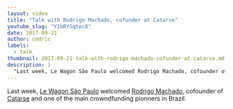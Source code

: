 ```yaml
---
layout: video
title: "Talk with Rodrigo Machado, cofunder at Catarse"
youtube_slug: "Y1bRYSqtec8"
date: 2017-09-21
author: cedric
labels:
  - talk
thumbnail: 2017-09-21-talk-with-rodrigo-machado-cofunder-at-catarse.md.jpg
description: |
  "Last week, Le Wagon São Paulo welcomed Rodrigo Machado, cofounder of Catarse and one of the main crowndfunding pionners in Brazil."
---
```


Last week, [Le Wagon São Paulo](https://www.lewagon.com/sao-paulo) welcomed [Rodrigo Machado](https://www.linkedin.com/in/rmachadomaia/?ppe=1), cofounder of [Catarse](https://www.catarse.me/) and one of the main crowndfunding pionners in Brazil.
